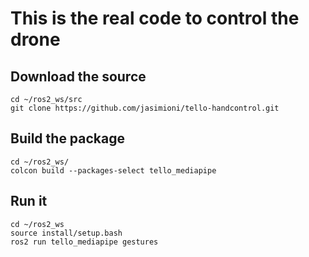 # This is the real code to control the drone

## Download the source

```
cd ~/ros2_ws/src
git clone https://github.com/jasimioni/tello-handcontrol.git
```

## Build the package

```
cd ~/ros2_ws/
colcon build --packages-select tello_mediapipe
```

## Run it

```
cd ~/ros2_ws
source install/setup.bash
ros2 run tello_mediapipe gestures
```
